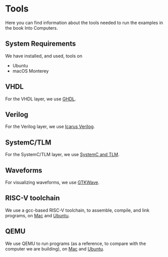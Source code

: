 # Tools

Here you can find information about the tools needed to run the examples in the book
Into Computers.

## System Requirements

We have installed, and used, tools on

* Ubuntu
* macOS Monterey

## VHDL

For the VHDL layer, we use [GHDL](ghdl.md).

## Verilog

For the Verilog layer, we use  [Icarus Verilog](iverilog.md).

## SystemC/TLM

For the SystemC/TLM layer, we use [SystemC and TLM](systemc_tlm.md).

## Waveforms

For visualizing waveforms, we use [GTKWave](gtkwave.md).

## RISC-V toolchain

We use a gcc-based RISC-V toolchain, to assemble, compile, and link programs, on 
[Mac](risc_v_toolchain_mac.md) 
and [Ubuntu](risc_v_toolchain_ubuntu.md).

## QEMU

We use QEMU to run programs (as a reference, to compare with the computer
we are building), on 
[Mac](qemu_mac.md) 
and [Ubuntu](qemu_ubuntu.md).
